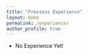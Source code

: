```yaml
---
title: "Previous Experience"
layout: Home
permalink: /experience/
author_profile: true
---
```

* No Experience Yet!
